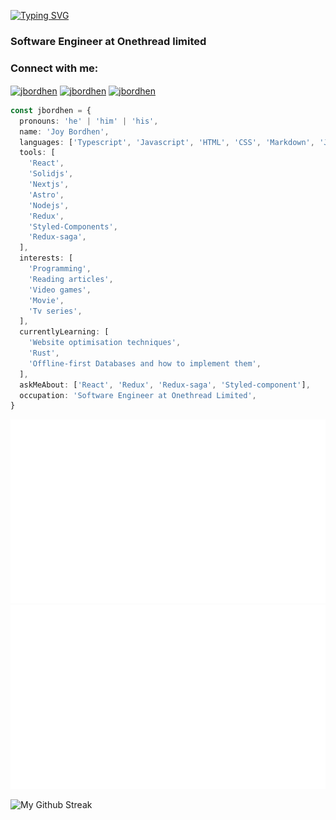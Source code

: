 [![Typing SVG](https://readme-typing-svg.herokuapp.com?font=Source+Sans+Pro&height=30&lines=Hi%2C+I+am+Joy+Bordhen)](https://git.io/typing-svg)

<h3 align="start">Software Engineer at Onethread limited</h3>

<h3 align="left">Connect with me:</h3>
<p align="left">
<a href="https://codepen.io/jbordhen" target="blank"><img align="center" src="https://raw.githubusercontent.com/rahuldkjain/github-profile-readme-generator/master/src/images/icons/Social/codepen.svg" alt="jbordhen" height="30" width="40" /></a>
<a href="https://www.linkedin.com/in/joy-bordhen/" target="blank"><img align="center" src="https://raw.githubusercontent.com/rahuldkjain/github-profile-readme-generator/master/src/images/icons/Social/linked-in-alt.svg" alt="jbordhen" height="30" width="40" /></a>
<a href="https://codesandbox.com/jbordhen" target="blank"><img align="center" src="https://raw.githubusercontent.com/rahuldkjain/github-profile-readme-generator/master/src/images/icons/Social/codesandbox.svg" alt="jbordhen" height="30" width="40" /></a>
</p>

```typescript
const jbordhen = {
  pronouns: 'he' | 'him' | 'his',
  name: 'Joy Bordhen',
  languages: ['Typescript', 'Javascript', 'HTML', 'CSS', 'Markdown', 'Java'],
  tools: [
    'React',
    'Solidjs',
    'Nextjs',
    'Astro',
    'Nodejs',
    'Redux',
    'Styled-Components',
    'Redux-saga',
  ],
  interests: [
    'Programming',
    'Reading articles',
    'Video games',
    'Movie',
    'Tv series',
  ],
  currentlyLearning: [
    'Website optimisation techniques',
    'Rust',
    'Offline-first Databases and how to implement them',
  ],
  askMeAbout: ['React', 'Redux', 'Redux-saga', 'Styled-component'],
  occupation: 'Software Engineer at Onethread Limited',
}
```

<!-- [![My Top Languages](https://github-readme-stats.vercel.app/api/top-langs/?username=jbordhen&layout=compact)](https://github.com/jbordhen/github-readme-stats) -->

![](https://raw.githubusercontent.com/jbordhen/github-stats/master/generated/languages.svg#gh-dark-mode-only)
![](https://raw.githubusercontent.com/jbordhen/github-stats/master/generated/overview.svg#gh-dark-mode-only)

<!-- ![My GitHub stats](https://github-readme-stats.vercel.app/api?username=jbordhen&count_private=true)  -->

![My Github Streak](https://github-readme-streak-stats.herokuapp.com/?user=jbordhen)
